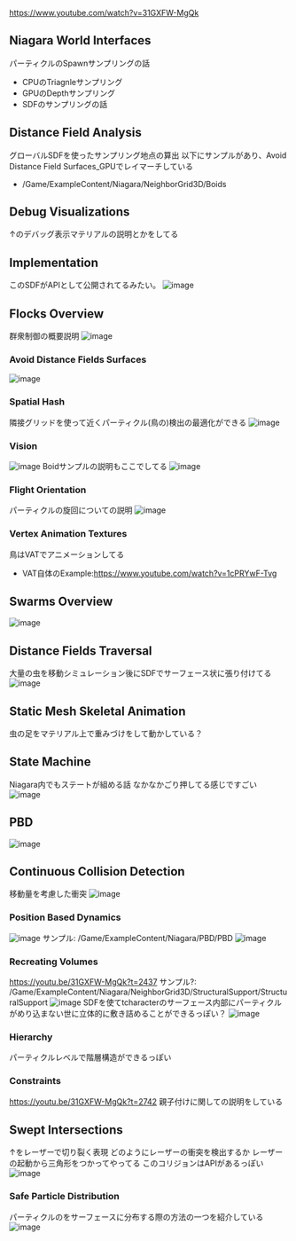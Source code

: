 https://www.youtube.com/watch?v=31GXFW-MgQk

## Niagara World Interfaces
パーティクルのSpawnサンプリングの話
- CPUのTriagnleサンプリング
- GPUのDepthサンプリング
- SDFのサンプリングの話
## Distance Field Analysis
グローバルSDFを使ったサンプリング地点の算出
以下にサンプルがあり、Avoid Distance Field Surfaces_GPUでレイマーチしている
- /Game/ExampleContent/Niagara/NeighborGrid3D/Boids
## Debug Visualizations
↑のデバッグ表示マテリアルの説明とかをしてる
## Implementation 
このSDFがAPIとして公開されてるみたい。
![image](https://github.com/user-attachments/assets/cbe2eca0-e0f6-4a9b-8feb-7129eedf3f42)

## Flocks Overview
群衆制御の概要説明
![image](https://github.com/user-attachments/assets/8a0c9aff-26e8-48e6-b8cc-ddd6de6d4fe8)

### Avoid Distance Fields Surfaces
![image](https://github.com/user-attachments/assets/449a450c-d5cd-4b85-b41c-9875e770c920)
### Spatial Hash
隣接グリッドを使って近くパーティクル(鳥の)検出の最適化ができる
![image](https://github.com/user-attachments/assets/9e7e0bd2-dd20-4ace-9c73-b46d3f2b1bb2)
### Vision
![image](https://github.com/user-attachments/assets/0960b41c-6cba-4ed3-b2e3-6ba009be6936)
Boidサンプルの説明もここでしてる
![image](https://github.com/user-attachments/assets/8d04398f-0bea-41cc-afc6-c2eb516ac3b8)
### Flight Orientation
パーティクルの旋回についての説明
![image](https://github.com/user-attachments/assets/8e75ec43-e337-4893-896b-a71537aa46d8)
### Vertex Animation Textures
鳥はVATでアニメーションしてる
- VAT自体のExample:https://www.youtube.com/watch?v=1cPRYwF-Tvg
## Swarms Overview
![image](https://github.com/user-attachments/assets/c92ea291-0974-426d-8b5c-4fffb36463ae)

## Distance Fields Traversal
大量の虫を移動シミュレーション後にSDFでサーフェース状に張り付けてる
![image](https://github.com/user-attachments/assets/36f4ebd9-6f9c-4732-8e98-b9915861b8cb)
## Static Mesh Skeletal Animation
虫の足をマテリアル上で重みづけをして動かしている？
## State Machine
Niagara内でもステートが組める話
なかなかごり押してる感じですごい
![image](https://github.com/user-attachments/assets/e7c0e047-1c14-4096-9277-8cc962b37c59)

## PBD
![image](https://github.com/user-attachments/assets/9abd69c5-5d28-433d-9460-83195f0c342b)

## Continuous Collision Detection
移動量を考慮した衝突
![image](https://github.com/user-attachments/assets/8e063702-f6f7-4b2c-a58c-74246fb151a3)

### Position Based Dynamics
![image](https://github.com/user-attachments/assets/7d139b67-10d7-4dc9-841a-4ea4f4f0f68b)
サンプル: /Game/ExampleContent/Niagara/PBD/PBD
![image](https://github.com/user-attachments/assets/1d46c3a7-742c-4591-ae18-86a482644d0f)
### Recreating Volumes
https://youtu.be/31GXFW-MgQk?t=2437
サンプル?: /Game/ExampleContent/Niagara/NeighborGrid3D/StructuralSupport/StructuralSupport
![image](https://github.com/user-attachments/assets/76ca40ae-1ef2-4206-acb3-584510bdbfad)
SDFを使てtcharacterのサーフェース内部にパーティクルがめり込まない世に立体的に敷き詰めることができるっぽい？
![image](https://github.com/user-attachments/assets/b08517fb-d33f-4e21-8fb6-cda07e2f526f)
### Hierarchy
パーティクルレベルで階層構造ができるっぽい
### Constraints
https://youtu.be/31GXFW-MgQk?t=2742
親子付けに関しての説明をしている
## Swept Intersections
↑をレーザーで切り裂く表現
どのようにレーザーの衝突を検出するか
レーザーの起動から三角形をつかってやってる
このコリジョンはAPIがあるっぽい
![image](https://github.com/user-attachments/assets/1818c647-02bf-4d7b-bfba-5772e57ea56e)
### Safe Particle Distribution
パーティクルのをサーフェースに分布する際の方法の一つを紹介している
![image](https://github.com/user-attachments/assets/d4faa80f-c01c-460f-b07a-c34c719cdd0a)
